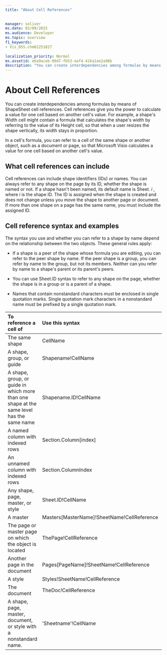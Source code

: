```yaml
---
title: "About Cell References"
 
 
manager: soliver
ms.date: 03/09/2015
ms.audience: Developer
ms.topic: overview
f1_keywords:
- Vis_DSS.chm82251827
 
localization_priority: Normal
ms.assetid: e6a9aceb-90d7-fb53-eaf4-416a1ae2a98b
description: "You can create interdependencies among formulas by means of ShapeSheet cell references. Cell references give you the power to calculate a value for one cell based on another cell's value. For example, a shape's Width cell might contain a formula that calculates the shape's width by referring to the value of its Height cell, so that when a user resizes the shape vertically, its width stays in proportion."
---
```


# About Cell References

You can create interdependencies among formulas by means of ShapeSheet cell references. Cell references give you the power to calculate a value for one cell based on another cell's value. For example, a shape's Width cell might contain a formula that calculates the shape's width by referring to the value of its Height cell, so that when a user resizes the shape vertically, its width stays in proportion.
  
In a cell's formula, you can refer to a cell of the same shape or another object, such as a document or page, so that Microsoft Visio calculates a value for one cell based on another cell's value.
  
## What cell references can include

Cell references can include shape identifiers (IDs) or names. You can always refer to any shape on the page by its ID, whether the shape is named or not. If a shape hasn't been named, its default name is Sheet. *i*  , where  *i*  is the shape ID. The ID is assigned when the shape is created and does not change unless you move the shape to another page or document. If more than one shape on a page has the same name, you must include the assigned ID. 
  
## Cell reference syntax and examples

The syntax you use and whether you can refer to a shape by name depend on the relationship between the two objects. These general rules apply:
  
- If a shape is a peer of the shape whose formula you are editing, you can refer to the peer shape by name. If the peer shape is a group, you can refer by name to the group, but not its members. Neither can you refer by name to a shape's parent or its parent's peers.
    
- You can use Sheet.ID syntax to refer to any shape on the page, whether the shape is in a group or is a parent of a shape.
    
- Names that contain nonstandard characters must be enclosed in single quotation marks. Single quotation mark characters in a nonstandard name must be prefixed by a single quotation mark.
    
|**To reference a cell of**|**Use this syntax**|**Example**|
|:-----|:-----|:-----|
|The same shape  <br/> | CellName  <br/> | Width  <br/> |
| A shape, group, or guide  <br/> | Shapename!CellName  <br/> | Star!Angle  <br/> |
| A shape, group, or guide in which more than one shape at the same level has the same name  <br/> | Shapename.ID!CellName  <br/> | Executive.2!Height  <br/> |
| A named column with indexed rows  <br/> | Section.Column[index]  <br/> | Char.Font[3]  <br/> |
| An unnamed column with indexed rows  <br/> | Section.ColumnIndex  <br/> | Scratch.A5  <br/> |
| Any shape, page, master, or style  <br/> | Sheet.ID!CellName  <br/> | Sheet.8!FillForegnd  <br/> |
| A master  <br/> | Masters[MasterName]!SheetName!CellReference  <br/> | Masters[Gear]!Shaft!Geometry1.X1  <br/> |
| The page or master page on which the object is located  <br/> | ThePage!CellReference  <br/> | ThePage!User.Vanishing_Point  <br/> |
| Another page in the document  <br/> | Pages[PageName]!SheetName!CellReference  <br/> | Pages[Page-3]!Sheet.4!BeginX  <br/> |
| A style  <br/> | Styles!SheetName!CellReference  <br/> | Styles!Manager!LineColor  <br/> |
| The document  <br/> | TheDoc!CellReference  <br/> | TheDoc!PreviewQuality  <br/> |
| A shape, page, master, document, or style with a nonstandard name.  <br/> | 'Sheetname'!CellName  <br/> | '1-D'!LineColor  <br/> |
   

